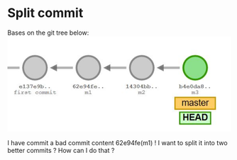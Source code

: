 # Split commit

Bases on the git tree below:
![commit base](assets/split_commit_1.JPG)

I have commit a bad commit content 62e94fe(m1) !
I want to split it into two better commits ?
How can I do that ?
